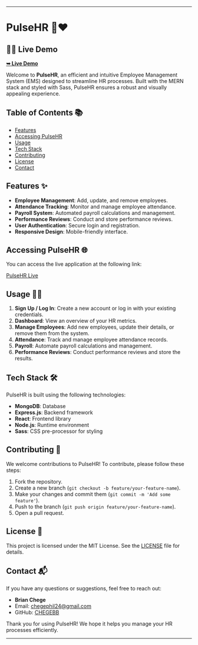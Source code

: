 

---

# PulseHR 🚀❤️
## 🚀🌐 Live Demo
  <a href="https://prodigy-fs-o2-bo602wska-chegebbs-projects.vercel.app/"><strong>➥ Live Demo</strong></a>



Welcome to **PulseHR**, an efficient and intuitive Employee Management System (EMS) designed to streamline HR processes. Built with the MERN stack and styled with Sass, PulseHR ensures a robust and visually appealing experience.

## Table of Contents 📚

- [Features](#features-✨)
- [Accessing PulseHR](#accessing-pulsehr-🌐)
- [Usage](#usage-👨‍💻)
- [Tech Stack](#tech-stack-🛠️)
- [Contributing](#contributing-🤝)
- [License](#license-📜)
- [Contact](#contact-📬)

## Features ✨

- **Employee Management**: Add, update, and remove employees.
- **Attendance Tracking**: Monitor and manage employee attendance.
- **Payroll System**: Automated payroll calculations and management.
- **Performance Reviews**: Conduct and store performance reviews.
- **User Authentication**: Secure login and registration.
- **Responsive Design**: Mobile-friendly interface.

## Accessing PulseHR 🌐

You can access the live application at the following link:

[PulseHR Live](https://prodigy-fs-o2-bo602wska-chegebbs-projects.vercel.app/)

## Usage 👨‍💻

1. **Sign Up / Log In**: Create a new account or log in with your existing credentials.
2. **Dashboard**: View an overview of your HR metrics.
3. **Manage Employees**: Add new employees, update their details, or remove them from the system.
4. **Attendance**: Track and manage employee attendance records.
5. **Payroll**: Automate payroll calculations and management.
6. **Performance Reviews**: Conduct performance reviews and store the results.

## Tech Stack 🛠️

PulseHR is built using the following technologies:

- **MongoDB**: Database
- **Express.js**: Backend framework
- **React**: Frontend library
- **Node.js**: Runtime environment
- **Sass**: CSS pre-processor for styling

## Contributing 🤝

We welcome contributions to PulseHR! To contribute, please follow these steps:

1. Fork the repository.
2. Create a new branch (`git checkout -b feature/your-feature-name`).
3. Make your changes and commit them (`git commit -m 'Add some feature'`).
4. Push to the branch (`git push origin feature/your-feature-name`).
5. Open a pull request.

## License 📜

This project is licensed under the MIT License. See the [LICENSE](LICENSE) file for details.

## Contact 📬

If you have any questions or suggestions, feel free to reach out:

- **Brian Chege**
- Email: [chegephil24@gmail.com](mailto:chegephil24@gmail.com)
- GitHub: [CHEGEBB](https://github.com/CHEGEBB)

Thank you for using PulseHR! We hope it helps you manage your HR processes efficiently.

---
